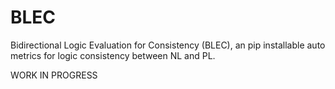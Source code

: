 # BLEC
Bidirectional Logic Evaluation for Consistency (BLEC), an pip installable auto metrics for logic consistency between NL and PL.

WORK IN PROGRESS
